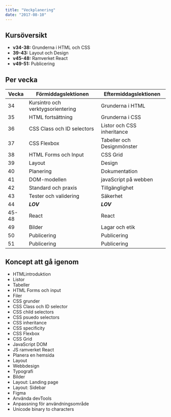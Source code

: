 ```yaml
---
title: "Veckplanering"
date: "2017-08-10"
---
```


## Kursöversikt

- **v34-38:** Grunderna i HTML och CSS
- **39-43:** Layout och Design
- **v45-48:** Ramverket React
- **v49-51:** Publicering

## Per vecka

| Vecka | Förmiddagslektionen               | Eftermiddagslektionen      |
| ----- | --------------------------------- | -------------------------- |
| 34    | Kursintro och verktygsorientering | Grunderna i HTML           |
| 35    | HTML fortsättning                 | Grunderna i CSS            |
| 36    | CSS Class och ID selectors        | Listor och CSS inheritance |
| 37    | CSS Flexbox                       | Tabeller och Designmönster |
| 38    | HTML Forms och Input              | CSS Grid                   |
| 39    | Layout                            | Design                     |
| 40    | Planering                         | Dokumentation              |
| 41    | DOM-modellen                      | javaScript på webben       |
| 42    | Standard och praxis               | Tillgänglighet             |
| 43    | Tester och validering             | Säkerhet                   |
| 44    | **_LOV_**                         | **_LOV_**                  |
| 45-48 | React                             | React                      |
| 49    | Bilder                            | Lagar och etik             |
| 50    | Publicering                       | Publicering                |
| 51    | Publicering                       | Publicering                |

## Koncept att gå igenom

- HTMLintroduktion
- Listor
- Tabeller
- HTML Forms och input
- Filer
- CSS grunder
- CSS Class och ID selector
- CSS child selectors
- CSS psuedo selectors
- CSS inheritance
- CSS specificity
- CSS Flexbox
- CSS Grid
- JavaScript DOM
- JS ramverket React
- Planera en hemsida
- Layout
- Webbdesign
- Typografi
- Bilder
- Layout: Landing page
- Layout: Sidebar
- Figma
- Använda devTools
- Anpassning för användningsområde
- Unicode binary to characters

